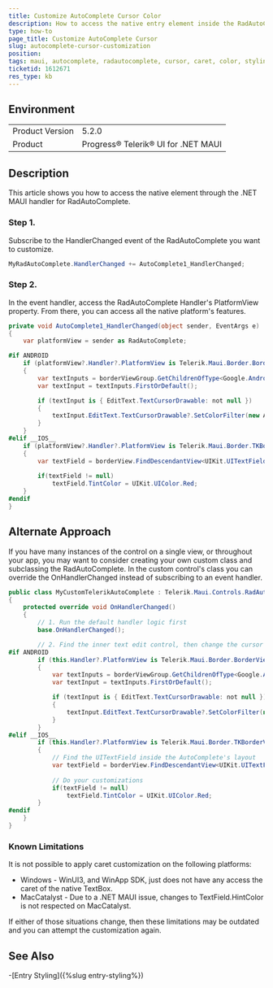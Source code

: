 ```yaml
---
title: Customize AutoComplete Cursor Color
description: How to access the native entry element inside the RadAutoComplete to customize the cursor
type: how-to
page_title: Customize AutoComplete Cursor
slug: autocomplete-cursor-customization
position: 
tags: maui, autocomplete, radautocomplete, cursor, caret, color, styling
ticketid: 1612671
res_type: kb
---
```


## Environment
<table>
	<tbody>
		<tr>
			<td>Product Version</td>
			<td>5.2.0</td>
		</tr>
		<tr>
			<td>Product</td>
			<td>Progress® Telerik® UI for .NET MAUI</td>
		</tr>
	</tbody>
</table>


## Description

This article shows you how to access the native element through the .NET MAUI handler for RadAutoComplete.

### Step 1.

Subscribe to the HandlerChanged event of the RadAutoComplete you want to customize.

```csharp
MyRadAutoComplete.HandlerChanged += AutoComplete1_HandlerChanged;
```

### Step 2.

In the event handler, access the RadAutoComplete Handler's PlatformView property. From there, you can access all the native platform's features.

```csharp
private void AutoComplete1_HandlerChanged(object sender, EventArgs e)
{
    var platformView = sender as RadAutoComplete;

#if ANDROID
    if (platformView?.Handler?.PlatformView is Telerik.Maui.Border.BorderViewGroup borderViewGroup)
    {
        var textInputs = borderViewGroup.GetChildrenOfType<Google.Android.Material.TextField.TextInputLayout>();
        var textInput = textInputs.FirstOrDefault();

        if (textInput is { EditText.TextCursorDrawable: not null })
        {
            textInput.EditText.TextCursorDrawable?.SetColorFilter(new Android.Graphics.PorterDuffColorFilter(Android.Graphics.Color.Red, Android.Graphics.PorterDuff.Mode.Darken));
        }
    }
#elif __IOS__
    if (platformView?.Handler?.PlatformView is Telerik.Maui.Border.TKBorderView borderView)
    {
        var textField = borderView.FindDescendantView<UIKit.UITextField>();
        
        if(textField != null)
            textField.TintColor = UIKit.UIColor.Red;
    }
#endif
}
```

## Alternate Approach

If you have many instances of the control on a single view, or throughout your app, you may want to consider creating your own custom class and subclassing the RadAutoComplete. In the custom control's class you can override the OnHandlerChanged instead of subscribing to an event handler.

```csharp
public class MyCustomTelerikAutoComplete : Telerik.Maui.Controls.RadAutoComplete
{
    protected override void OnHandlerChanged()
    {
        // 1. Run the default handler logic first
        base.OnHandlerChanged();

        // 2. Find the inner text edit control, then change the cursor
#if ANDROID
        if (this.Handler?.PlatformView is Telerik.Maui.Border.BorderViewGroup borderViewGroup)
        {
            var textInputs = borderViewGroup.GetChildrenOfType<Google.Android.Material.TextField.TextInputLayout>();
            var textInput = textInputs.FirstOrDefault();

            if (textInput is { EditText.TextCursorDrawable: not null })
            {
                textInput.EditText.TextCursorDrawable?.SetColorFilter(new Android.Graphics.PorterDuffColorFilter(Android.Graphics.Color.Red, Android.Graphics.PorterDuff.Mode.Darken));
            }
        }
#elif __IOS__
        if (this.Handler?.PlatformView is Telerik.Maui.Border.TKBorderView borderView)
        {
            // Find the UITextField inside the AutoComplete's layout
            var textField = borderView.FindDescendantView<UIKit.UITextField>();
            
            // Do your customizations
            if(textField != null)
                textField.TintColor = UIKit.UIColor.Red;
        }
#endif
    }
}
```

### Known Limitations

It is not possible to apply caret customization on the following platforms:

- Windows - WinUI3, and WinApp SDK, just does not have any access the caret of the native TextBox.
- MacCatalyst - Due to a .NET MAUI issue, changes to TextField.HintColor is not respected on MacCatalyst.

If either of those situations change, then these limitations may be outdated and you can attempt the customization again.

## See Also

-[Entry Styling]({%slug entry-styling%})

